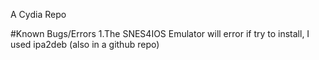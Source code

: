 A Cydia Repo

#Known Bugs/Errors
1.The SNES4IOS Emulator will error if try to install, I used ipa2deb (also in a github repo)
